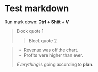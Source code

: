 # Test markdown

Run mark down: **Ctrl + Shift + V**

> Block quote 1
>> Block quote 2

> - Revenue was off the chart.
> - Profits were higher than ever.
>
>  *Everything* is going according to **plan**.